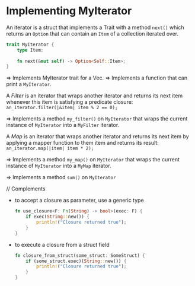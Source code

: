 # Implementing MyIterator

An iterator is a struct that implements a Trait with a method `next()` which returns an `Option`
that can contain an `Item` of a collection iterated over.


```rust
trait MyIterator {
    type Item;
    
    fn next(&mut self) -> Option<Self::Item>;
}
```

=> Implements MyIterator trait for a Vec.
=> Implements a function that can print a `MyIterator`.

A _Filter_ is an iterator that wraps another iterator and returns its next item whenever this item
is satisfying a predicate closure: `an_iterator.filter(|&item| item % 2 == 0);`

=> Implements a method `my_filter()` on `MyIterator` that wraps the current instance of `MyIterator`
into a `MyFilter` iterator.

A _Map_ is an iterator that wraps another iterator and returns its next item by applying a mapper
function to them item and returns its result: `an_iterator.map(|item| item * 2);`

=> Implements a method `my_map()` on `MyIterator` that wraps the current instance of `MyIterator`
into a `MyMap` iterator.

=> Implements a method `sum()` on `MyIterator`

// Complements

- to accept a closure as parameter, use a generic type
    ```rust
    fn use_closure<F: Fn(String) -> bool>(exec: F) {
        if exec(String::new()) {
            println!("Closure returned true");
        }
    }
    ```
- to execute a closure from a struct field
    ```rust
    fn closure_from_struct(some_struct: SomeStruct) {
        if (some_struct.exec)(String::new()) {
            println!("Closure returned true");
        } 
    }
    ```
